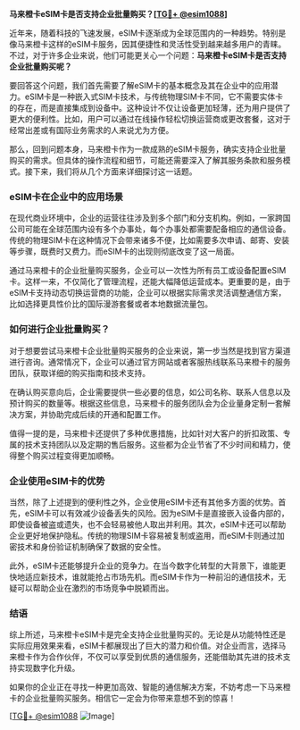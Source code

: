 **马来橙卡eSIM卡是否支持企业批量购买？[[TG💪+ @esim1088](https://t.me/s/esim1088)]**

近年来，随着科技的飞速发展，eSIM卡逐渐成为全球范围内的一种趋势。特别是像马来橙卡这样的eSIM卡服务，因其便捷性和灵活性受到越来越多用户的青睐。不过，对于许多企业来说，他们可能更关心一个问题：**马来橙卡eSIM卡是否支持企业批量购买呢？**

要回答这个问题，我们首先需要了解eSIM卡的基本概念及其在企业中的应用潜力。eSIM卡是一种嵌入式SIM卡技术，与传统物理SIM卡不同，它不需要实体卡的存在，而是直接集成到设备中。这种设计不仅让设备更加轻薄，还为用户提供了更大的便利性。比如，用户可以通过在线操作轻松切换运营商或更改套餐，这对于经常出差或有国际业务需求的人来说尤为方便。

那么，回到问题本身，马来橙卡作为一款成熟的eSIM卡服务，确实支持企业批量购买的需求。但具体的操作流程和细节，可能还需要深入了解其服务条款和服务模式。接下来，我们将从几个方面来详细探讨这一话题。

### eSIM卡在企业中的应用场景

在现代商业环境中，企业的运营往往涉及到多个部门和分支机构。例如，一家跨国公司可能在全球范围内设有多个办事处，每个办事处都需要配备相应的通信设备。传统的物理SIM卡在这种情况下会带来诸多不便，比如需要多次申请、邮寄、安装等步骤，既费时又费力。而eSIM卡的出现则彻底改变了这一局面。

通过马来橙卡的企业批量购买服务，企业可以一次性为所有员工或设备配置eSIM卡。这样一来，不仅简化了管理流程，还能大幅降低运营成本。更重要的是，由于eSIM卡支持动态切换运营商的功能，企业可以根据实际需求灵活调整通信方案，比如选择更具性价比的国际漫游套餐或者本地数据流量包。

### 如何进行企业批量购买？

对于想要尝试马来橙卡企业批量购买服务的企业来说，第一步当然是找到官方渠道进行咨询。通常情况下，企业可以通过官方网站或者客服热线联系马来橙卡的服务团队，获取详细的购买指南和技术支持。

在确认购买意向后，企业需要提供一些必要的信息，如公司名称、联系人信息以及预计购买的数量等。根据这些信息，马来橙卡的服务团队会为企业量身定制一套解决方案，并协助完成后续的开通和配置工作。

值得一提的是，马来橙卡还提供了多种优惠措施，比如针对大客户的折扣政策、专属的技术支持团队以及定期的售后服务。这些都为企业节省了不少时间和精力，使得整个购买过程变得更加顺畅。

### 企业使用eSIM卡的优势

当然，除了上述提到的便利性之外，企业使用eSIM卡还有其他多方面的优势。首先，eSIM卡可以有效减少设备丢失的风险。因为eSIM卡是直接嵌入设备内部的，即使设备被盗或遗失，也不会轻易被他人取出并利用。其次，eSIM卡还可以帮助企业更好地保护隐私。传统的物理SIM卡容易被复制或盗用，而eSIM卡则通过加密技术和身份验证机制确保了数据的安全性。

此外，eSIM卡还能够提升企业的竞争力。在当今数字化转型的大背景下，谁能更快地适应新技术，谁就能抢占市场先机。而eSIM卡作为一种前沿的通信技术，无疑可以帮助企业在激烈的市场竞争中脱颖而出。

### 结语

综上所述，马来橙卡eSIM卡是完全支持企业批量购买的。无论是从功能特性还是实际应用效果来看，eSIM卡都展现出了巨大的潜力和价值。对企业而言，选择马来橙卡作为合作伙伴，不仅可以享受到优质的通信服务，还能借助其先进的技术支持实现数字化升级。

如果你的企业正在寻找一种更加高效、智能的通信解决方案，不妨考虑一下马来橙卡的企业批量购买服务。相信它一定会为你带来意想不到的惊喜！

[[TG💪+ @esim1088](https://t.me/s/esim1088) ![Image](https://i.postimg.cc/4NQfJmqS/Snipaste-2025-05-13-00-14-12.png)]